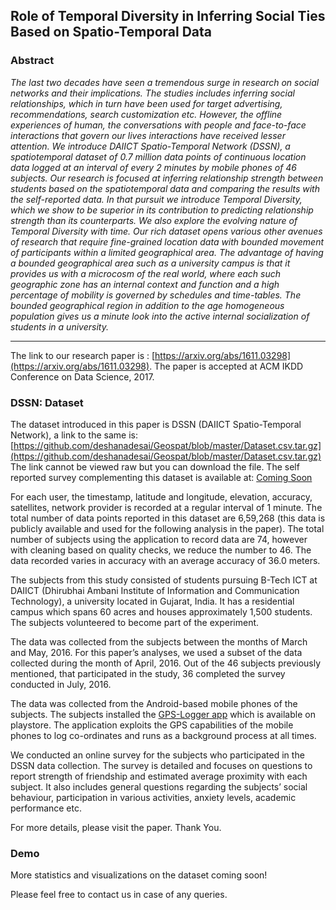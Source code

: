 ## Role of Temporal Diversity in Inferring Social Ties Based on Spatio-Temporal Data

### Abstract
*The last two decades have seen a tremendous surge in research on social networks and their implications. The studies includes inferring social relationships, which in turn have been used for target advertising, recommendations, search customization etc. However, the offline experiences of human, the conversations with people and face-to-face interactions that govern our lives interactions have received lesser attention. We introduce DAIICT Spatio-Temporal Network (DSSN), a spatiotemporal dataset of 0.7 million data points of continuous location data logged at an interval of every 2 minutes by mobile phones of 46 subjects. Our research is focused at inferring relationship strength between students based on the spatiotemporal data and comparing the results with the self-reported data. In that pursuit we  introduce Temporal Diversity, which we show to be superior in its contribution to predicting relationship strength than its counterparts. We also explore the evolving nature of Temporal Diversity with time. Our rich dataset opens various other avenues of research that require fine-grained location data with bounded movement of participants within a limited geographical area. The advantage of having a bounded geographical area such as a university campus is that it provides us with a microcosm of the real world, where each such geographic zone has an internal context and function and a high percentage of mobility is governed by schedules and time-tables. The bounded geographical region in addition to the age homogeneous population gives us a minute look into the active internal socialization of students in a university.*

---

The link to our research paper is : [https://arxiv.org/abs/1611.03298](https://arxiv.org/abs/1611.03298). The paper is accepted at ACM IKDD Conference on Data Science, 2017.

### DSSN: Dataset

The dataset introduced in this paper is DSSN (DAIICT Spatio-Temporal Network), a link to the same is: [https://github.com/deshanadesai/Geospat/blob/master/Dataset.csv.tar.gz](https://github.com/deshanadesai/Geospat/blob/master/Dataset.csv.tar.gz)
The link cannot be viewed raw but you can download the file. The self reported survey complementing this dataset is available at: [Coming Soon]()

For each user, the timestamp, latitude and longitude, elevation, accuracy, satellites, network provider is recorded at a regular interval of 1 minute. The total number of data points reported in this dataset are 6,59,268 (this data is publicly available and used for the following analysis in the paper). The total number of subjects using the application to record data are 74, however with cleaning based on quality checks, we reduce the number to 46. The data recorded varies in accuracy with an average accuracy of 36.0 meters.

The subjects from this study consisted of students pursuing B-Tech ICT at DAIICT (Dhirubhai Ambani Institute of Information and Communication Technology), a university located in Gujarat, India. It has a residential campus which spans 60 acres and houses approximately 1,500 students. The subjects volunteered to become part of the experiment.

The data was collected from the subjects between the months of March and May, 2016. For this paper’s analyses, we used a subset of the data collected during the month of April, 2016. Out of the 46 subjects previously mentioned, that participated in the study, 36 completed the survey conducted in July, 2016. 

The data was collected from the Android-based mobile phones of the subjects. The subjects installed the [GPS-Logger app](https://play.google.com/store/apps/details?id=com.crearo.gpslogger) which is available on playstore. The application exploits the GPS capabilities of the mobile phones to log co-ordinates and runs as a background process at all times.

We conducted an online survey for the subjects who participated in the DSSN data collection. The survey is detailed and focuses on questions to report strength of friendship and estimated average proximity with each subject. It also includes general questions regarding the subjects’ social behaviour, participation in various activities, anxiety levels, academic performance etc.

For more details, please visit the paper. Thank You.

### Demo

More statistics and visualizations on the dataset coming soon!

Please feel free to contact us in case of any queries.
